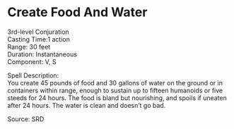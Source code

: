 # Create Food And Water
3rd-level Conjuration<br>
Casting Time:1 action<br>
Range: 30 feet<br>
Duration: Instantaneous<br>
Component: V, S

Spell Description:<br>
You create 45 pounds of food and 30 gallons of water on the ground or in containers within range, enough to sustain up to fifteen humanoids or five steeds for 24 hours. The food is bland but nourishing, and spoils if uneaten after 24 hours. The water is clean and doesn’t go bad.

Source: SRD